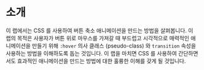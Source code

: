 # 소개

이 랩에서는 CSS 를 사용하여 버튼 축소 애니메이션을 만드는 방법을 살펴봅니다. 이 랩의 목적은 사용자가 버튼 위로 마우스를 가져갈 때 부드럽고 시각적으로 매력적인 애니메이션을 만들기 위해 `:hover` 의사 클래스 (pseudo-class) 와 `transition` 속성을 사용하는 방법을 이해하도록 돕는 것입니다. 이 랩을 마치면 CSS 를 사용하여 간단하면서도 효과적인 애니메이션을 만드는 방법에 대한 훌륭한 이해를 갖게 될 것입니다.

